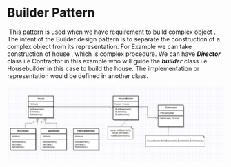 <h1>Builder Pattern</h1>

​			This pattern is used when we have requirement to build complex object . The intent of the Builder design pattern is to separate the construction of a complex object from its representation. For Example we can take construction of house , which is complex procedure. We can have ***Director*** class i.e Contractor in this example who will guide the ***builder*** class  i.e Housebuilder in this case to build the house. The implementation or representation would be defined in another class.



<img src="Images\BuilderPattern.PNG" style="zoom:100%;" />




